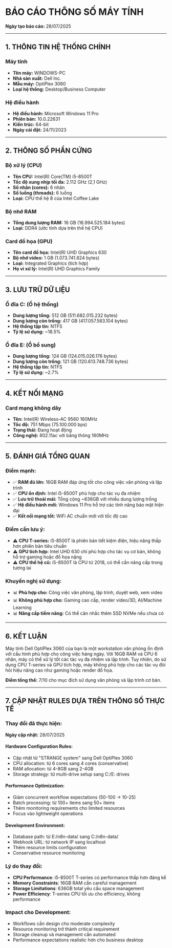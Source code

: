 # BÁO CÁO THÔNG SỐ MÁY TÍNH

**Ngày tạo báo cáo:** 28/07/2025

---

## 1. THÔNG TIN HỆ THỐNG CHÍNH

### Máy tính
- **Tên máy:** WINDOWS-PC
- **Nhà sản xuất:** Dell Inc.
- **Mẫu máy:** OptiPlex 3060
- **Loại hệ thống:** Desktop/Business Computer

### Hệ điều hành
- **Hệ điều hành:** Microsoft Windows 11 Pro
- **Phiên bản:** 10.0.22631
- **Kiến trúc:** 64-bit
- **Ngày cài đặt:** 24/11/2023

---

## 2. THÔNG SỐ PHẦN CỨNG

### Bộ xử lý (CPU)
- **Tên CPU:** Intel(R) Core(TM) i5-8500T
- **Tốc độ xung nhịp tối đa:** 2.112 GHz (2,1 GHz)
- **Số nhân (cores):** 6 nhân
- **Số luồng (threads):** 6 luồng
- **Loại:** CPU thế hệ 8 của Intel Coffee Lake

### Bộ nhớ RAM
- **Tổng dung lượng RAM:** 16 GB (16.994.525.184 bytes)
- **Loại:** DDR4 (ước tính dựa trên thế hệ CPU)

### Card đồ họa (GPU)
- **Tên card đồ họa:** Intel(R) UHD Graphics 630
- **Bộ nhớ video:** 1 GB (1.073.741.824 bytes)
- **Loại:** Integrated Graphics (tích hợp)
- **Họ vi xử lý:** Intel(R) UHD Graphics Family

---

## 3. LƯU TRỮ DỮ LIỆU

### Ổ đĩa C: (Ổ hệ thống)
- **Dung lượng tổng:** 512 GB (511.682.015.232 bytes)
- **Dung lượng còn trống:** 417 GB (417.057.583.104 bytes)
- **Hệ thống tập tin:** NTFS
- **Tỷ lệ sử dụng:** ~18.5%

### Ổ đĩa E: (Ổ bổ sung)
- **Dung lượng tổng:** 124 GB (124.015.026.176 bytes)
- **Dung lượng còn trống:** 121 GB (120.613.748.736 bytes)
- **Hệ thống tập tin:** NTFS
- **Tỷ lệ sử dụng:** ~2.7%

---

## 4. KẾT NỐI MẠNG

### Card mạng không dây
- **Tên:** Intel(R) Wireless-AC 9560 160MHz
- **Tốc độ:** 751 Mbps (75.100.000 bps)
- **Trạng thái:** Đang hoạt động
- **Công nghệ:** 802.11ac với băng thông 160MHz

---

## 5. ĐÁNH GIÁ TỔNG QUAN

### Điểm mạnh:
- ✅ **RAM đủ lớn:** 16GB RAM đáp ứng tốt cho công việc văn phòng và lập trình
- ✅ **CPU ổn định:** Intel i5-8500T phù hợp cho tác vụ đa nhiệm
- ✅ **Lưu trữ thoải mái:** Tổng cộng ~636GB với nhiều dung lượng trống
- ✅ **Hệ điều hành mới:** Windows 11 Pro hỗ trợ các tính năng bảo mật hiện đại
- ✅ **Kết nối mạng tốt:** WiFi AC chuẩn mới với tốc độ cao

### Điểm cần lưu ý:
- ⚠️ **CPU T-series:** i5-8500T là phiên bản tiết kiệm điện, hiệu năng thấp hơn phiên bản tiêu chuẩn
- ⚠️ **GPU tích hợp:** Intel UHD 630 chỉ phù hợp cho tác vụ cơ bản, không hỗ trợ gaming hoặc đồ họa nặng
- ⚠️ **CPU thế hệ cũ:** i5-8500T là CPU từ 2018, có thể cần nâng cấp trong tương lai

### Khuyến nghị sử dụng:
- 📊 **Phù hợp cho:** Công việc văn phòng, lập trình, duyệt web, xem video
- 📊 **Không phù hợp cho:** Gaming cao cấp, render video/3D, AI/Machine Learning
- 📊 **Nâng cấp tiềm năng:** Có thể cân nhắc thêm SSD NVMe nếu chưa có

---

## 6. KẾT LUẬN

Máy tính Dell OptiPlex 3060 của bạn là một workstation văn phòng ổn định với cấu hình phù hợp cho công việc hàng ngày. Với 16GB RAM và CPU 6 nhân, máy có thể xử lý tốt các tác vụ đa nhiệm và lập trình. Tuy nhiên, do sử dụng CPU T-series và GPU tích hợp, máy không phù hợp cho các tác vụ đòi hỏi hiệu năng cao như gaming hoặc render đồ họa.

**Điểm tổng thể:** 7/10 cho mục đích sử dụng văn phòng và lập trình cơ bản.

---

## 7. CẬP NHẬT RULES DỰA TRÊN THÔNG SỐ THỰC TẾ

### Thay đổi đã thực hiện:
**Ngày cập nhật:** 28/07/2025

#### Hardware Configuration Rules:
- Cập nhật từ "STRANGE system" sang Dell OptiPlex 3060
- CPU allocation: từ 6 cores sang 4 cores (conservative)
- RAM allocation: từ 4-8GB sang 2-4GB
- Storage strategy: từ multi-drive setup sang C:/E: drives

#### Performance Optimization:
- Giảm concurrent workflow expectations (50-100 → 10-25)
- Batch processing: từ 100+ items sang 50+ items
- Thêm monitoring requirements cho limited resources
- Focus vào lightweight operations

#### Development Environment:
- Database path: từ E:/n8n-data/ sang C:/n8n-data/
- Webhook URL: từ network IP sang localhost
- Thêm resource limits configuration
- Conservative resource monitoring

### Lý do thay đổi:
- **CPU Performance**: i5-8500T T-series có performance thấp hơn đáng kể
- **Memory Constraints**: 16GB RAM cần careful management
- **Storage Limitations**: 636GB total yêu cầu space management
- **Power Efficiency**: T-series CPU tối ưu cho efficiency, không performance

### Impact cho Development:
- Workflows cần design cho moderate complexity
- Resource monitoring trở thành critical requirement
- Storage cleanup và management cần automated
- Performance expectations realistic hơn cho business desktop
